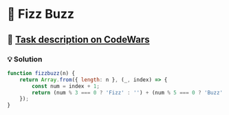 # 📝 Fizz Buzz

## 🔗 [Task description on CodeWars](https://www.codewars.com/kata/5300901726d12b80e8000498)

### 💡 Solution

```javascript
function fizzbuzz(n) {
    return Array.from({ length: n }, (_, index) => {
        const num = index + 1;
        return (num % 3 === 0 ? 'Fizz' : '') + (num % 5 === 0 ? 'Buzz' : '') || num;
    });
}
```
